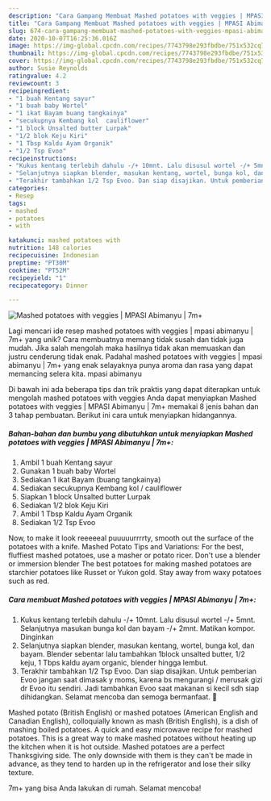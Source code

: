 ```yaml
---
description: "Cara Gampang Membuat Mashed potatoes with veggies | MPASI Abimanyu | 7m+ Anti Gagal"
title: "Cara Gampang Membuat Mashed potatoes with veggies | MPASI Abimanyu | 7m+ Anti Gagal"
slug: 674-cara-gampang-membuat-mashed-potatoes-with-veggies-mpasi-abimanyu-7m-anti-gagal
date: 2020-10-07T16:25:36.016Z
image: https://img-global.cpcdn.com/recipes/7743798e293fbdbe/751x532cq70/mashed-potatoes-with-veggies-mpasi-abimanyu-7m-foto-resep-utama.jpg
thumbnail: https://img-global.cpcdn.com/recipes/7743798e293fbdbe/751x532cq70/mashed-potatoes-with-veggies-mpasi-abimanyu-7m-foto-resep-utama.jpg
cover: https://img-global.cpcdn.com/recipes/7743798e293fbdbe/751x532cq70/mashed-potatoes-with-veggies-mpasi-abimanyu-7m-foto-resep-utama.jpg
author: Susie Reynolds
ratingvalue: 4.2
reviewcount: 3
recipeingredient:
- "1 buah Kentang sayur"
- "1 buah baby Wortel"
- "1 ikat Bayam buang tangkainya"
- "secukupnya Kembang kol  cauliflower"
- "1 block Unsalted butter Lurpak"
- "1/2 blok Keju Kiri"
- "1 Tbsp Kaldu Ayam Organik"
- "1/2 Tsp Evoo"
recipeinstructions:
- "Kukus kentang terlebih dahulu -/+ 10mnt. Lalu disusul wortel -/+ 5mnt. Selanjutnya masukan bunga kol dan bayam -/+ 2mnt. Matikan kompor. Dinginkan"
- "Selanjutnya siapkan blender, masukan kentang, wortel, bunga kol, dan bayam. Blender sebentar lalu tambahkan 1block unsalted butter, 1/2 keju, 1 Tbps kaldu ayam organic, blender hingga lembut."
- "Terakhir tambahkan 1/2 Tsp Evoo. Dan siap disajikan. Untuk pemberian Evoo jangan saat dimasak y moms, karena bs mengurangi / merusak gizi dr Evoo itu sendiri. Jadi tambahkan Evoo saat makanan si kecil sdh siap dihidangkan. Selamat mencoba dan semoga bermanfaat. 💋"
categories:
- Resep
tags:
- mashed
- potatoes
- with

katakunci: mashed potatoes with 
nutrition: 148 calories
recipecuisine: Indonesian
preptime: "PT30M"
cooktime: "PT52M"
recipeyield: "1"
recipecategory: Dinner

---
```



![Mashed potatoes with veggies | MPASI Abimanyu | 7m+](https://img-global.cpcdn.com/recipes/7743798e293fbdbe/751x532cq70/mashed-potatoes-with-veggies-mpasi-abimanyu-7m-foto-resep-utama.jpg)

Lagi mencari ide resep mashed potatoes with veggies | mpasi abimanyu | 7m+ yang unik? Cara membuatnya memang tidak susah dan tidak juga mudah. Jika salah mengolah maka hasilnya tidak akan memuaskan dan justru cenderung tidak enak. Padahal mashed potatoes with veggies | mpasi abimanyu | 7m+ yang enak selayaknya punya aroma dan rasa yang dapat memancing selera kita.
 mpasi abimanyu 

Di bawah ini ada beberapa tips dan trik praktis yang dapat diterapkan untuk mengolah mashed potatoes with veggies  Anda dapat menyiapkan Mashed potatoes with veggies | MPASI Abimanyu | 7m+ memakai 8 jenis bahan dan 3 tahap pembuatan. Berikut ini cara untuk menyiapkan hidangannya.

<!--inarticleads1-->

##### Bahan-bahan dan bumbu yang dibutuhkan untuk menyiapkan Mashed potatoes with veggies | MPASI Abimanyu | 7m+:

1. Ambil 1 buah Kentang sayur
1. Gunakan 1 buah baby Wortel
1. Sediakan 1 ikat Bayam (buang tangkainya)
1. Sediakan secukupnya Kembang kol / cauliflower
1. Siapkan 1 block Unsalted butter Lurpak
1. Sediakan 1/2 blok Keju Kiri
1. Ambil 1 Tbsp Kaldu Ayam Organik
1. Sediakan 1/2 Tsp Evoo


Now, to make it look reeeeeal puuuuurrrrty, smooth out the surface of the potatoes with a knife. Mashed Potato Tips and Variations: For the best, fluffiest mashed potatoes, use a masher or potato ricer. Don&#39;t use a blender or immersion blender The best potatoes for making mashed potatoes are starchier potatoes like Russet or Yukon gold. Stay away from waxy potatoes such as red. 

<!--inarticleads2-->

##### Cara membuat Mashed potatoes with veggies | MPASI Abimanyu | 7m+:

1. Kukus kentang terlebih dahulu -/+ 10mnt. Lalu disusul wortel -/+ 5mnt. Selanjutnya masukan bunga kol dan bayam -/+ 2mnt. Matikan kompor. Dinginkan
1. Selanjutnya siapkan blender, masukan kentang, wortel, bunga kol, dan bayam. Blender sebentar lalu tambahkan 1block unsalted butter, 1/2 keju, 1 Tbps kaldu ayam organic, blender hingga lembut.
1. Terakhir tambahkan 1/2 Tsp Evoo. Dan siap disajikan. Untuk pemberian Evoo jangan saat dimasak y moms, karena bs mengurangi / merusak gizi dr Evoo itu sendiri. Jadi tambahkan Evoo saat makanan si kecil sdh siap dihidangkan. Selamat mencoba dan semoga bermanfaat. 💋


Mashed potato (British English) or mashed potatoes (American English and Canadian English), colloquially known as mash (British English), is a dish of mashing boiled potatoes. A quick and easy microwave recipe for mashed potatoes. This is a great way to make mashed potatoes without heating up the kitchen when it is hot outside. Mashed potatoes are a perfect Thanksgiving side. The only downside with them is they can&#39;t be made in advance, as they tend to harden up in the refrigerator and lose their silky texture. 

 7m+ yang bisa Anda lakukan di rumah. Selamat mencoba!
